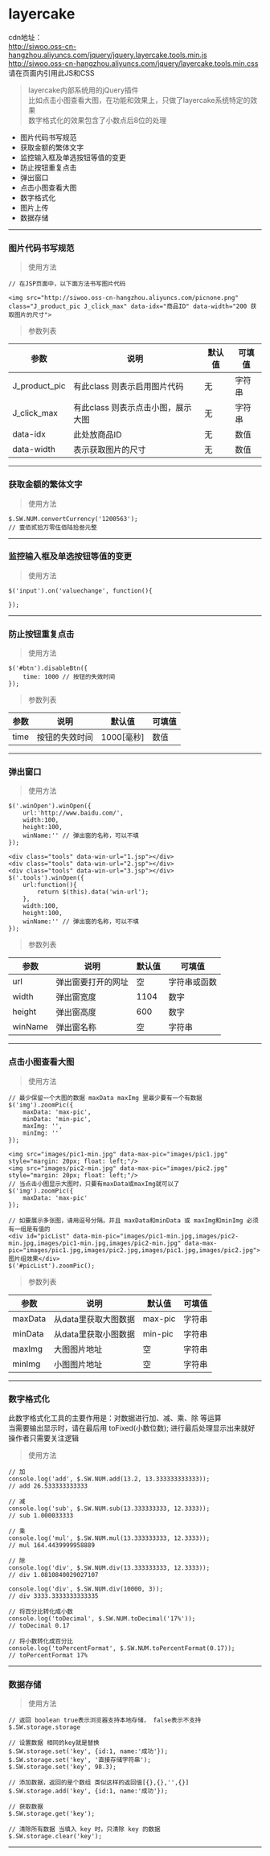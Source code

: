 # layercake

cdn地址：<br/>
http://siwoo.oss-cn-hangzhou.aliyuncs.com/jquery/jquery.layercake.tools.min.js<br/>
http://siwoo.oss-cn-hangzhou.aliyuncs.com/jquery/layercake.tools.min.css<br/>
请在页面内引用此JS和CSS

> layercake内部系统用的jQuery插件<br/>
> 比如点击小图查看大图，在功能和效果上，只做了layercake系统特定的效果<br/>
> 数字格式化的效果包含了小数点后8位的处理

* 图片代码书写规范
* 获取金额的繁体文字
* 监控输入框及单选按钮等值的变更
* 防止按钮重复点击
* 弹出窗口
* 点击小图查看大图
* 数字格式化
* 图片上传
* 数据存储

--------------------------------

### 图片代码书写规范
> 使用方法

    // 在JSP页面中，以下面方法书写图片代码
    
    <img src="http://siwoo.oss-cn-hangzhou.aliyuncs.com/picnone.png" class="J_product_pic J_click_max" data-idx="商品ID" data-width="200 获取图片的尺寸">
    

> 参数列表

<table>
<thead>
<tr>
<th>参数</th>
<th>说明</th>
<th>默认值</th>
<th>可填值</th>
</tr>
</thead>
<tbody>
<tr>
<td>J_product_pic</td>
<td>有此class 则表示启用图片代码</td>
<td>无</td>
<td>字符串</td>
</tr>
<tr>
<td>J_click_max</td>
<td>有此class 则表示点击小图，展示大图</td>
<td>无</td>
<td>字符串</td>
</tr>
<tr>
<td>data-idx</td>
<td>此处放商品ID</td>
<td>无</td>
<td>数值</td>
</tr>
<tr>
<td>data-width</td>
<td>表示获取图片的尺寸</td>
<td>无</td>
<td>数值</td>
</tr>
</tbody>
</table>

--------------------------------

### 获取金额的繁体文字
> 使用方法

    $.SW.NUM.convertCurrency('1200563');
	// 壹佰贰拾万零伍佰陆拾叁元整

--------------------------------

### 监控输入框及单选按钮等值的变更
> 使用方法

	$('input').on('valuechange', function(){
    
    });

---------------------------------

### 防止按钮重复点击
> 使用方法

    $('#btn').disableBtn({
        time: 1000 // 按钮的失效时间
    });
    

> 参数列表

<table>
<thead>
<tr>
<th>参数</th>
<th>说明</th>
<th>默认值</th>
<th>可填值</th>
</tr>
</thead>
<tbody>
<tr>
<td>time</td>
<td>按钮的失效时间</td>
<td>1000[毫秒]</td>
<td>数值</td>
</tr>
</tbody>
</table>

---------------------------------

### 弹出窗口
> 使用方法

    $('.winOpen').winOpen({
        url:'http://www.baidu.com/',
        width:100,
        height:100,
        winName:'' // 弹出窗的名称，可以不填
    });
    
    <div class="tools" data-win-url="1.jsp"></div>
    <div class="tools" data-win-url="2.jsp"></div>
    <div class="tools" data-win-url="3.jsp"></div>
    $('.tools').winOpen({
        url:function(){
        	return $(this).data('win-url');
        },
        width:100,
        height:100,
        winName:'' // 弹出窗的名称，可以不填
    });
    

> 参数列表

<table>
<thead>
<tr>
<th>参数</th>
<th>说明</th>
<th>默认值</th>
<th>可填值</th>
</tr>
</thead>
<tbody>
<tr>
<td>url</td>
<td>弹出窗要打开的网址</td>
<td>空</td>
<td>字符串或函数</td>
</tr>
<tr>
<td>width</td>
<td>弹出窗宽度</td>
<td>1104</td>
<td>数字</td>
</tr>
<tr>
<td>height</td>
<td>弹出窗高度</td>
<td>600</td>
<td>数字</td>
</tr>
<tr>
<td>winName</td>
<td>弹出窗名称</td>
<td>空</td>
<td>字符串</td>
</tr>
</tbody>
</table>

------------------------------

### 点击小图查看大图
> 使用方法

    // 最少保留一个大图的数据 maxData maxImg 里最少要有一个有数据
    $('img').zoomPic({
        maxData: 'max-pic',
        minData: 'min-pic',
        maxImg: '',
        minImg: ''
    });
    
    <img src="images/pic1-min.jpg" data-max-pic="images/pic1.jpg" style="margin: 20px; float: left;"/>
    <img src="images/pic2-min.jpg" data-max-pic="images/pic2.jpg" style="margin: 20px; float: left;"/>
    // 当点击小图显示大图时，只要有maxData或maxImg就可以了
    $('img').zoomPic({
        maxData: 'max-pic'
    });
    
    // 如要展示多张图，请用逗号分隔。并且 maxData和minData 或 maxImg和minImg 必须有一组是有值的
    <div id="picList" data-min-pic="images/pic1-min.jpg,images/pic2-min.jpg,images/pic1-min.jpg,images/pic2-min.jpg" data-max-pic="images/pic1.jpg,images/pic2.jpg,images/pic1.jpg,images/pic2.jpg">图片组效果</div>
    $('#picList').zoomPic();

> 参数列表

<table>
<thead>
<tr>
<th>参数</th>
<th>说明</th>
<th>默认值</th>
<th>可填值</th>
</tr>
</thead>
<tbody>
<tr>
<td>maxData</td>
<td>从data里获取大图数据</td>
<td>max-pic</td>
<td>字符串</td>
</tr>
<tr>
<td>minData</td>
<td>从data里获取小图数据</td>
<td>min-pic</td>
<td>字符串</td>
</tr>
<tr>
<td>maxImg</td>
<td>大图图片地址</td>
<td>空</td>
<td>字符串</td>
</tr>
<tr>
<td>minImg</td>
<td>小图图片地址</td>
<td>空</td>
<td>字符串</td>
</tr>
</tbody>
</table>

------------------------------

### 数字格式化

此数字格式化工具的主要作用是：对数据进行加、减、乘、除 等运算<br/>
当需要输出显示时，请在最后用 toFixed(小数位数); 进行最后处理显示出来就好<br/>
操作者只需要关注逻辑

> 使用方法

    // 加
    console.log('add', $.SW.NUM.add(13.2, 13.333333333333));
    // add 26.533333333333
    
    // 减
    console.log('sub', $.SW.NUM.sub(13.333333333, 12.3333));
    // sub 1.000033333
    
    // 乘
    console.log('mul', $.SW.NUM.mul(13.333333333, 12.3333));
    // mul 164.4439999958889
    
    // 除
    console.log('div', $.SW.NUM.div(13.333333333, 12.3333));
    // div 1.0810840029027107
    
    console.log('div', $.SW.NUM.div(10000, 3));
    // div 3333.3333333333335
    
    // 将百分比转化成小数
    console.log('toDecimal', $.SW.NUM.toDecimal('17%'));
    // toDecimal 0.17
    
    // 将小数转化成百分比
    console.log('toPercentFormat', $.SW.NUM.toPercentFormat(0.17));
    // toPercentFormat 17%

------------------------------

### 数据存储
> 使用方法

    // 返回 boolean true表示浏览器支持本地存储， false表示不支持
    $.SW.storage.storage
    
    // 设置数据 相同的key就是替换
    $.SW.storage.set('key', {id:1, name:'成功'});
    $.SW.storage.set('key', '直接存储字符串');
    $.SW.storage.set('key', 98.3);
    
    // 添加数据，返回的是个数组 类似这样的返回值[{},{},'',{}]
    $.SW.storage.add('key', {id:1, name:'成功'}); 
    
    // 获取数据
    $.SW.storage.get('key');
    
    // 清除所有数据 当填入 key 时，只清除 key 的数据
    $.SW.storage.clear('key'); 

------------------------------